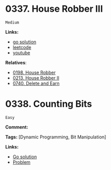 
# 0337. House Robber III

    Medium

**Links:**

- [go solution](./0337-house-robber-iii.go)
- [leetcode](https://leetcode.com/problems/house-robber-iii/)
- [youtube](https://www.youtube.com/watch?v=nHR8ytpzz7c)

**Relatives**:
- [0198. House Robber](../01xx/0198-house-robber.go)
- [0213. House Robber II](../02xx/0213-house-robber-ii.go)
- [0740. Delete and Earn](../07xx/0740-delete-and-earn.go)


# 0338. Counting Bits

    Easy

**Comment:**

**Tags:** [Dynamic Programming, Bit Manipulation]

**Links:**

- [Go solution](./0338-counting-bits.go)
- [Problem](https://leetcode.com/problems/counting-bits/)


